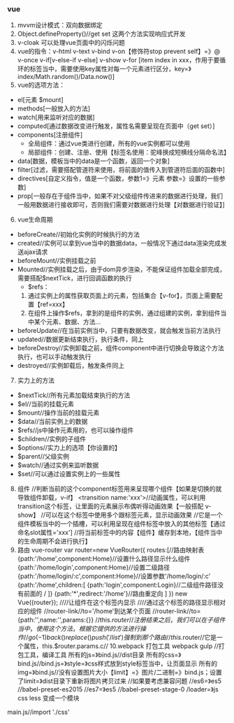 ### vue
1. mvvm设计模式：双向数据绑定
2. Object.defineProperty()//get set 这两个方法实现响应式开发
3. v-cloak 可以处理vue页面中的闪烁问题
4. vue的指令：v-html v-text v-bind v-on【修饰符stop prevent self】=》@  v-once v-if[v-else-if v-else] v-show  v-for [item index in xxx，作用于要循环的标签当中，需要使用key属性对每一个元素进行区分，key=》index/Math.random()/Data.now()]
5. vue的选项方法：
 - el[元素 $mount]
 - methods[一般放入的方法]
 - watch[用来监听对应的数据]
 - computed[通过数据改变进行触发，属性名需要呈现在页面中（get set）]
 - components[注册组件]
    - 全局组件：通过vue类进行创建，所有的vue实例都可以使用
    - 局部组件：创建、注册、使用【标签名使用：驼峰换成短横线分隔命名法】
 - data[数据，模板当中的data是一个函数，返回一个对象]
 - filter[过滤，需要搭配管道符来使用，将前面的值传入到管道符后面的函数中]
 - directives[自定义指令，值是一个函数，参数1=》元素 参数=》设置的一些参数]
 - prop[一般存在于组件当中，如果不对父级组件传进来的数据进行处理，我们一般用数据进行接收即可，否则我们需要对数据进行处理【对数据进行验证】]
6. vue生命周期
 - beforeCreate//初始化实例的时候执行的方法
 - created//实例可以拿到vue当中的数据data，一般情况下通过data渲染完成发送ajax请求
 - beforeMount//实例挂载之前
 - Mounted//实例挂载之后，由于dom异步渲染，不能保证组件加载全部完成，需要搭配$nextTick，进行回调函数的执行
    - $refs：
    1. 通过实例上的属性获取页面上的元素，包括集合【v-for】，页面上需要配置【ref=xxx】
    2. 在组件上操作$refs，拿到的是组件的实例，通过组建的实例，拿到组件当中某个元素、数据、方法...
 - beforeUpdate//在当前实例当中，只要有数据改变，就会触发当前方法执行
 - updated//数据更新结束执行，执行条件，同上
 - beforeDestroy//实例卸载之前，组件component中进行切换会导致这个方法执行，也可以手动触发执行
 - destroyed//实例卸载后，触发条件同上
7. 实力上的方法
 - $nextTick//所有元素加载结束执行的方法
 - $el//当前的挂载元素
 - $mount//操作当前的挂载元素
 - $data//当前实例上的数据
 - $refs//js中操作元素用的，也可以操作组件
 - $children//实例的子组件
 - $options//实力上的选项【你设置的】
 - $parent//父级实例
 - $watch//通过实例来监听数据
 - $set//可以通过设置实例上的一些属性
8. 组件
 <component :is='xxx'>//判断当前的这个component标签用来呈现哪个组件【如果是切换的就导致组件卸载，v-if】
 <transition name:'xxx'>//动画属性，可以利用transition这个标签，让里面的元素展示布偶听得动画效果【一般搭配 v-show】
 <transition-group>//可以在这个标签中使用多个跟标签元素，显示动画效果
 <slot>//它是一个组件模板当中的一个插槽，可以利用呈现在组件标签中放入的其他标签【通过命名slot属性='xxx']
 <keep-alive>//将当前标签中的内容【组件】缓存到本地，【组件当中的生命周期不会进行执行】
9. 路由
 vue-router
 var router=new VueRouter({
     routes:[//路由映射表
         {path:'/home',component:Home}//设置什么路径显示什么组件
         {path:'/home/login',component:Home}//设置二级路径
         {path:'/home/login/:c',component:Home}//设置参数'/home/login/:c'
         {path:'/home',children:[
             {path:'login',component:Login}//二级组件路径没有前面的 / 
         ]}
         {path:'*',redirect:'/home'}//路由重定向
     ]
 })
 new Vue({router});
 //<router-view></router-view>//让组件在这个标签内显示
 //<router-link></router-link>//通过这个标签的路径显示相对应的组件
 //router-link//to='/home'到达某个页面
 //router-link//to={path:'',name:'',params:{}}
 //this.$router//注册结束之后，我们可以在子组件当中，使用这个方法，根据它提供的方法进行操作//go(-1) back() replace() push('/list')强制到那个路由
 //this.$router//它是一个属性，this.$router.params.c//
10.webpack
 打包工具 webpack gulp //打包工具，编译工具
 所有的js=》bind.js//dist目录
 所有的css=》bind.js//bind.js=》style=》css样式放到style标签当中，让页面显示
 所有的img=》bind.js//没有设置图片大小【limit】=》图片/二进制=》bind.js；设置了limit=》dist目录下重新将图片拷贝过来
 //如果要考虑兼容问题
 //es6=》es5 //babel-preset-es2015
 //es7=》es5 //babel-preset-stage-0
 /loader=》js css less 变成一个模块

 main.js//import './css'